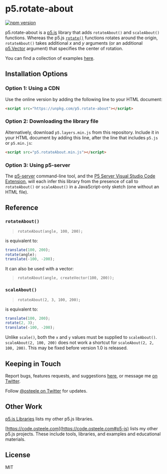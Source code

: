 # p5.rotate-about

[![npm version](https://badge.fury.io/js/p5.rotate-about.svg)](https://www.npmjs.com/package/p5.rotate-about)

p5.rotate-about is a [p5.js](https://p5js.org) library that adds `rotateAbout()`
and `scaleAbout()` functions. Whereas the p5.js
[`rotate()`](https://p5js.org/reference/#/p5/rotate) functions rotates around
the origin, `rotateAbout()` takes additional _x_ and _y_ arguments (or an
additional [p5.Vector](https://p5js.org/reference/#/p5.Vector) argument) that
specifies the center of rotation.

You can find a collection of examples [here](https://osteele.github.io/p5.libs/p5.rotate-about/examples/).

## Installation Options

### Option 1: Using a CDN

Use the online version by adding the following line to your HTML document:

```html
<script src="https://unpkg.com/p5.rotate-about"></script>
```

### Option 2: Downloading the library file

Alternatively, download `p5.layers.min.js` from this repository. Include it in your HTML
document by adding this line, after the line that includes `p5.js` or
`p5.min.js`:

```html
<script src="p5.rotateAbout.min.js"></script>
```

### Option 3: Using p5-server

The [p5-server](https://github.com/osteele/p5-server#readme) command-line tool,
and the [P5 Server Visual Studio Code
Extension](https://marketplace.visualstudio.com/items?itemName=osteele.p5-server),
will each infer this library from the presence of call to `rotateAbout()` or
`scaleAbout()` in a JavaScript-only sketch (one without an HTML file).

## Reference

### `rotateAbout()`

> `rotateAbout(angle, 100, 200);`

is equivalent to:

```js
translate(100, 200);
rotate(angle);
translate(-100, -200);
```

It can also be used with a vector:

> `rotateAbout(angle, createVector(100, 200));`

### `scaleAbout()`

> `rotateAbout(2, 3, 100, 200);`

is equivalent to:

```js
translate(100, 200);
rotate(2, 3);
translate(-100, -200);
```

Unlike `scale()`, both the `x` and `y` values must be supplied to
`scaleAbout()`. `scaleAbout(2, 100, 200)` does not work a shortcut for
`scaleAbout(2, 2, 100, 200)`. This may be fixed before version 1.0 is released.

<!-- footer -->

## Keeping in Touch

Report bugs, features requests, and suggestions
[here](https://github.com/osteele/p5.libs/issues), or message me [on
Twitter](https://twitter.com/osteele).

Follow [@osteele on Twitter](https://twitter.com/osteele) for updates.

## Other Work

[p5.js Libraries](https://osteele.github.io/p5.libs/) lists my other p5.js libraries.

[https://code.osteele.com](https://code.osteele.com#p5-js) lists my other p5.js
projects. These include tools, libraries, and examples and educational
materials.

## License

MIT
